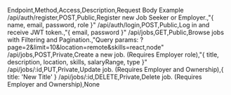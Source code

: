 Endpoint,Method,Access,Description,Request Body Example
/api/auth/register,POST,Public,Register new Job Seeker or Employer.,"{ name, email, password, role }"
/api/auth/login,POST,Public,Log in and receive JWT token.,"{ email, password }"
/api/jobs,GET,Public,Browse jobs with Filtering and Pagination.,"Query params: ?page=2&limit=10&location=remote&skills=react,node"
/api/jobs,POST,Private,Create a new job. (Requires Employer role),"{ title, description, location, skills, salaryRange, type }"
/api/jobs/:id,PUT,Private,Update job. (Requires Employer and Ownership),{ title: 'New Title' }
/api/jobs/:id,DELETE,Private,Delete job. (Requires Employer and Ownership),None
